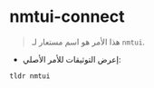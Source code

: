 # nmtui-connect

> هذا الأمر هو اسم مستعار لـ `nmtui`.

- إعرض التوثيقات للأمر الأصلي:

`tldr nmtui`
